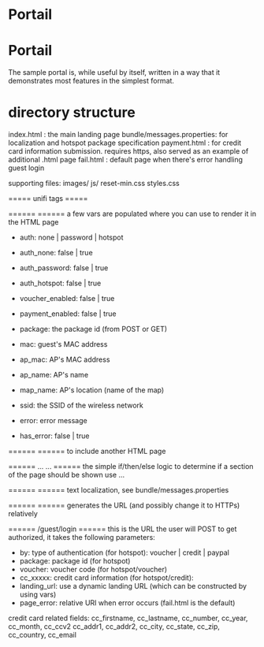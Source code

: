 ﻿# Portail
# Portail
The sample portal is, while useful by itself, written in a way that it
demonstrates most features in the simplest format.

# directory structure
index.html    : the main landing page
bundle/messages.properties: for localization and hotspot package specification
payment.html  : for credit card information submission. requires https, also 
                served as an example of additional .html page
fail.html     : default page when there's error handling guest login

supporting files: 
images/
js/
reset-min.css
styles.css


===== unifi tags =====

====== <unifi var="name" /> ======
a few vars are populated where you can use <unifi var="varnames" /> to render it in the HTML page

* auth:            none | password | hotspot
* auth_none:       false | true
* auth_password:   false | true
* auth_hotspot:    false | true

* voucher_enabled: false | true
* payment_enabled: false | true

* package:         the package id (from POST or GET)
* mac:             guest's MAC address
* ap_mac:          AP's MAC address 
* ap_name:         AP's name
* map_name:        AP's location (name of the map)
* ssid:            the SSID of the wireless network

* error:           error message
* has_error:       false | true


====== <unifi include="header.html" /> ======
to include another HTML page


====== <unifi if="name" eq="value"> ... <unifi else="var" /> ... </unifi> ======
the simple if/then/else logic to determine if a section of the page should be shown
use <unifi if="!name" eq="value" > ...</unifi>


====== <unifi txt="InvalidPassword" /> ======
text localization, see bundle/messages.properties


====== <unifi url="payment.html" https="true" /> ======
generates the URL (and possibly change it to HTTPs) relatively


====== /guest/login ======
this is the URL the user will POST to get authorized, it takes the following parameters:

* by:               type of authentication (for hotspot): voucher | credit | paypal
* package:          package id (for hotspot)
* voucher:          voucher code (for hotspot/voucher)
* cc_xxxxx:         credit card information (for hotspot/credit):
* landing_url:      use a dynamic landing URL (which can be constructed by using vars)
* page_error:       relative URI when error occurs (fail.html is the default)


credit card related fields: 
cc_firstname, cc_lastname, cc_number, cc_year, cc_month, cc_ccv2
cc_addr1, cc_addr2, cc_city, cc_state, cc_zip, cc_country, cc_email
